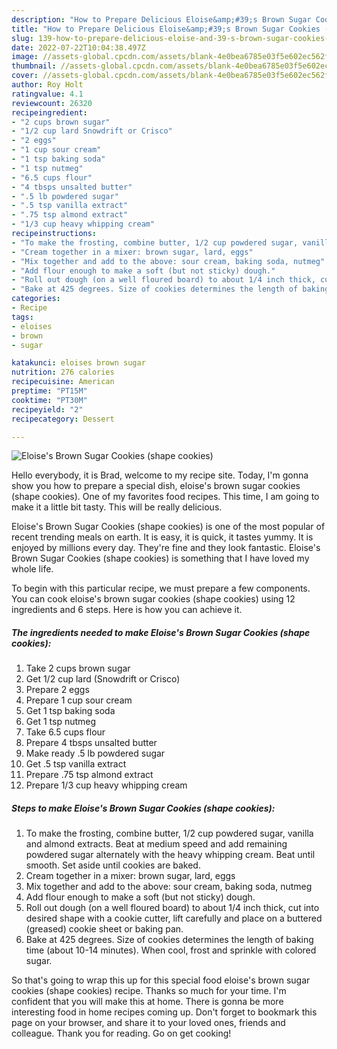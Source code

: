 ```yaml
---
description: "How to Prepare Delicious Eloise&amp;#39;s Brown Sugar Cookies (shape cookies)"
title: "How to Prepare Delicious Eloise&amp;#39;s Brown Sugar Cookies (shape cookies)"
slug: 139-how-to-prepare-delicious-eloise-and-39-s-brown-sugar-cookies-shape-cookies
date: 2022-07-22T10:04:38.497Z
image: //assets-global.cpcdn.com/assets/blank-4e0bea6785e03f5e602ec562f230caae08da540cada707380b4fe1bbebba43da.png
thumbnail: //assets-global.cpcdn.com/assets/blank-4e0bea6785e03f5e602ec562f230caae08da540cada707380b4fe1bbebba43da.png
cover: //assets-global.cpcdn.com/assets/blank-4e0bea6785e03f5e602ec562f230caae08da540cada707380b4fe1bbebba43da.png
author: Roy Holt
ratingvalue: 4.1
reviewcount: 26320
recipeingredient:
- "2 cups brown sugar"
- "1/2 cup lard Snowdrift or Crisco"
- "2 eggs"
- "1 cup sour cream"
- "1 tsp baking soda"
- "1 tsp nutmeg"
- "6.5 cups flour"
- "4 tbsps unsalted butter"
- ".5 lb powdered sugar"
- ".5 tsp vanilla extract"
- ".75 tsp almond extract"
- "1/3 cup heavy whipping cream"
recipeinstructions:
- "To make the frosting, combine butter, 1/2 cup powdered sugar, vanilla and almond extracts. Beat at medium speed and add remaining powdered sugar alternately with the heavy whipping cream. Beat until smooth. Set aside until cookies are baked."
- "Cream together in a mixer: brown sugar, lard, eggs"
- "Mix together and add to the above: sour cream, baking soda, nutmeg"
- "Add flour enough to make a soft (but not sticky) dough."
- "Roll out dough (on a well floured board) to about 1/4 inch thick, cut into desired shape with a cookie cutter, lift carefully and place on a buttered (greased) cookie sheet or baking pan."
- "Bake at 425 degrees. Size of cookies determines the length of baking time (about 10-14 minutes). When cool, frost and sprinkle with colored sugar."
categories:
- Recipe
tags:
- eloises
- brown
- sugar

katakunci: eloises brown sugar 
nutrition: 276 calories
recipecuisine: American
preptime: "PT15M"
cooktime: "PT30M"
recipeyield: "2"
recipecategory: Dessert

---
```



![Eloise&#39;s Brown Sugar Cookies (shape cookies)](//assets-global.cpcdn.com/assets/blank-4e0bea6785e03f5e602ec562f230caae08da540cada707380b4fe1bbebba43da.png)

Hello everybody, it is Brad, welcome to my recipe site. Today, I'm gonna show you how to prepare a special dish, eloise&#39;s brown sugar cookies (shape cookies). One of my favorites food recipes. This time, I am going to make it a little bit tasty. This will be really delicious.



Eloise&#39;s Brown Sugar Cookies (shape cookies) is one of the most popular of recent trending meals on earth. It is easy, it is quick, it tastes yummy. It is enjoyed by millions every day. They're fine and they look fantastic. Eloise&#39;s Brown Sugar Cookies (shape cookies) is something that I have loved my whole life.


To begin with this particular recipe, we must prepare a few components. You can cook eloise&#39;s brown sugar cookies (shape cookies) using 12 ingredients and 6 steps. Here is how you can achieve it.

<!--inarticleads1-->

##### The ingredients needed to make Eloise&#39;s Brown Sugar Cookies (shape cookies):

1. Take 2 cups brown sugar
1. Get 1/2 cup lard (Snowdrift or Crisco)
1. Prepare 2 eggs
1. Prepare 1 cup sour cream
1. Get 1 tsp baking soda
1. Get 1 tsp nutmeg
1. Take 6.5 cups flour
1. Prepare 4 tbsps unsalted butter
1. Make ready .5 lb powdered sugar
1. Get .5 tsp vanilla extract
1. Prepare .75 tsp almond extract
1. Prepare 1/3 cup heavy whipping cream




<!--inarticleads2-->

##### Steps to make Eloise&#39;s Brown Sugar Cookies (shape cookies):

1. To make the frosting, combine butter, 1/2 cup powdered sugar, vanilla and almond extracts. Beat at medium speed and add remaining powdered sugar alternately with the heavy whipping cream. Beat until smooth. Set aside until cookies are baked.
1. Cream together in a mixer: brown sugar, lard, eggs
1. Mix together and add to the above: sour cream, baking soda, nutmeg
1. Add flour enough to make a soft (but not sticky) dough.
1. Roll out dough (on a well floured board) to about 1/4 inch thick, cut into desired shape with a cookie cutter, lift carefully and place on a buttered (greased) cookie sheet or baking pan.
1. Bake at 425 degrees. Size of cookies determines the length of baking time (about 10-14 minutes). When cool, frost and sprinkle with colored sugar.




So that's going to wrap this up for this special food eloise&#39;s brown sugar cookies (shape cookies) recipe. Thanks so much for your time. I'm confident that you will make this at home. There is gonna be more interesting food in home recipes coming up. Don't forget to bookmark this page on your browser, and share it to your loved ones, friends and colleague. Thank you for reading. Go on get cooking!
